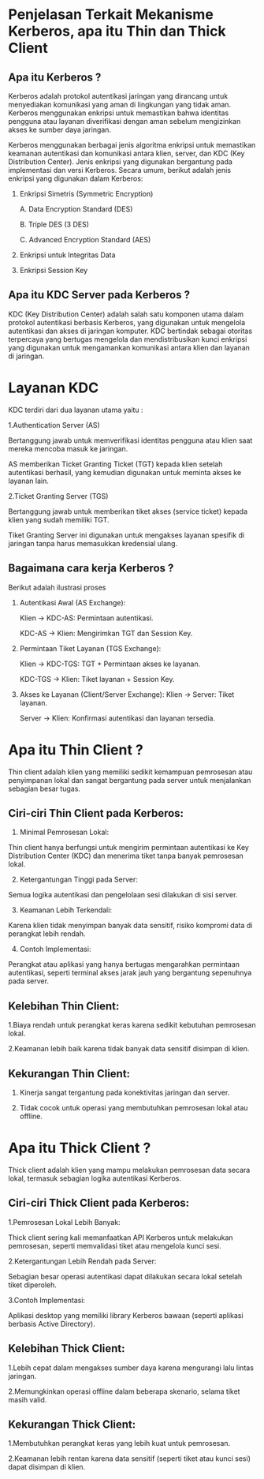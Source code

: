 # Penjelasan Terkait Mekanisme Kerberos, apa itu Thin dan Thick Client

## Apa itu Kerberos ?

Kerberos adalah protokol autentikasi jaringan yang dirancang untuk menyediakan komunikasi yang aman di lingkungan yang tidak aman. Kerberos menggunakan enkripsi untuk memastikan bahwa identitas pengguna atau layanan diverifikasi dengan aman sebelum mengizinkan akses ke sumber daya jaringan.


Kerberos menggunakan berbagai jenis algoritma enkripsi untuk memastikan keamanan autentikasi dan komunikasi antara klien, server, dan KDC (Key Distribution Center). Jenis enkripsi yang digunakan bergantung pada implementasi dan versi Kerberos. Secara umum, berikut adalah jenis enkripsi yang digunakan dalam Kerberos:


  1. Enkripsi Simetris (Symmetric Encryption)

       A. Data Encryption Standard (DES)

       B. Triple DES (3 DES)

       C. Advanced Encryption Standard (AES)

  3. Enkripsi untuk Integritas Data

  4. Enkripsi Session Key

## Apa itu KDC Server pada Kerberos ?

KDC (Key Distribution Center) adalah salah satu komponen utama dalam protokol autentikasi berbasis Kerberos, yang digunakan untuk mengelola autentikasi dan akses di jaringan komputer. KDC bertindak sebagai otoritas terpercaya yang bertugas mengelola dan mendistribusikan kunci enkripsi yang digunakan untuk mengamankan komunikasi antara klien dan layanan di jaringan. 

# Layanan KDC

KDC terdiri dari dua layanan utama yaitu :

  1.Authentication Server (AS)

  Bertanggung jawab untuk memverifikasi identitas pengguna atau klien saat mereka mencoba masuk ke jaringan.
  
  AS memberikan Ticket Granting Ticket (TGT) kepada klien setelah autentikasi berhasil, yang kemudian digunakan untuk meminta akses ke layanan lain.

  2.Ticket Granting Server (TGS)

  Bertanggung jawab untuk memberikan tiket akses (service ticket) kepada klien yang sudah memiliki TGT.
  
  Tiket Granting Server ini digunakan untuk mengakses layanan spesifik di jaringan tanpa harus memasukkan kredensial ulang.


## Bagaimana cara kerja Kerberos ?

Berikut adalah ilustrasi proses 

  1. Autentikasi Awal (AS Exchange):

      Klien → KDC-AS: Permintaan autentikasi.
     
      KDC-AS → Klien: Mengirimkan TGT dan Session Key.

2. Permintaan Tiket Layanan (TGS Exchange):

      Klien → KDC-TGS: TGT + Permintaan akses ke layanan.
   
      KDC-TGS → Klien: Tiket layanan + Session Key.

   
3. Akses ke Layanan (Client/Server Exchange):
     Klien → Server: Tiket layanan.
   
     Server → Klien: Konfirmasi autentikasi dan layanan tersedia.


# Apa itu Thin Client ?

  Thin client adalah klien yang memiliki sedikit kemampuan pemrosesan atau penyimpanan lokal dan sangat bergantung pada server untuk menjalankan sebagian besar tugas.



## Ciri-ciri Thin Client pada Kerberos:


1. Minimal Pemrosesan Lokal:
   
Thin client hanya berfungsi untuk mengirim permintaan autentikasi ke Key Distribution Center (KDC) dan menerima tiket tanpa banyak pemrosesan lokal.


2. Ketergantungan Tinggi pada Server:

Semua logika autentikasi dan pengelolaan sesi dilakukan di sisi server.

3. Keamanan Lebih Terkendali:
   
Karena klien tidak menyimpan banyak data sensitif, risiko kompromi data di perangkat lebih rendah.

4. Contoh Implementasi:

Perangkat atau aplikasi yang hanya bertugas mengarahkan permintaan autentikasi, seperti terminal akses jarak jauh yang bergantung sepenuhnya pada server.


## Kelebihan Thin Client:

  1.Biaya rendah untuk perangkat keras karena sedikit kebutuhan pemrosesan lokal.

  2.Keamanan lebih baik karena tidak banyak data sensitif disimpan di klien.


## Kekurangan Thin Client:
  
  1. Kinerja sangat tergantung pada konektivitas jaringan dan server.

  2. Tidak cocok untuk operasi yang membutuhkan pemrosesan lokal atau offline.



# Apa itu Thick Client ?

Thick client adalah klien yang mampu melakukan pemrosesan data secara lokal, termasuk sebagian logika autentikasi Kerberos.


## Ciri-ciri Thick Client pada Kerberos:

  1.Pemrosesan Lokal Lebih Banyak:
  
  Thick client sering kali memanfaatkan API Kerberos untuk melakukan pemrosesan, seperti memvalidasi tiket atau mengelola kunci sesi.

  2.Ketergantungan Lebih Rendah pada Server:
  
  Sebagian besar operasi autentikasi dapat dilakukan secara lokal setelah tiket diperoleh.
  
  3.Contoh Implementasi:

  Aplikasi desktop yang memiliki library Kerberos bawaan (seperti aplikasi berbasis Active Directory).

## Kelebihan Thick Client:

  1.Lebih cepat dalam mengakses sumber daya karena mengurangi lalu lintas jaringan.
  
  2.Memungkinkan operasi offline dalam beberapa skenario, selama tiket masih valid.

  
## Kekurangan Thick Client:

  1.Membutuhkan perangkat keras yang lebih kuat untuk pemrosesan.
  
  2.Keamanan lebih rentan karena data sensitif (seperti tiket atau kunci sesi) dapat disimpan di klien.

   



